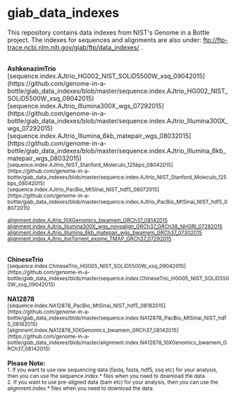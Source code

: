 # giab_data_indexes
This repository contains data indexes from NIST's Genome in a Bottle project. The indexes for sequences and alignments are also under:  ftp://ftp-trace.ncbi.nlm.nih.gov/giab/ftp/data_indexes/ .

<br />
<strong>AshkenazimTrio</strong><br />
[sequence.index.AJtrio_HG002_NIST_SOLiD5500W_xsq_09042015](https://github.com/genome-in-a-bottle/giab_data_indexes/blob/master/sequence.index.AJtrio_HG002_NIST_SOLiD5500W_xsq_09042015)<br />
[sequence.index.AJtrio_Illumina300X_wgs_07292015](https://github.com/genome-in-a-bottle/giab_data_indexes/blob/master/sequence.index.AJtrio_Illumina300X_wgs_07292015)<br />
[sequence.index.AJtrio_Illumina_6kb_matepair_wgs_08032015](https://github.com/genome-in-a-bottle/giab_data_indexes/blob/master/sequence.index.AJtrio_Illumina_6kb_matepair_wgs_08032015)<br />
<sub>[sequence.index.AJtrio_NIST_Stanford_Moleculo_125bps_08042015](https://github.com/genome-in-a-bottle/giab_data_indexes/blob/master/sequence.index.AJtrio_NIST_Stanford_Moleculo_125bps_08042015)</sub><br />
<sub>[sequence.index.AJtrio_PacBio_MtSinai_NIST_hdf5_08072015](https://github.com/genome-in-a-bottle/giab_data_indexes/blob/master/sequence.index.AJtrio_PacBio_MtSinai_NIST_hdf5_08072015)</sub><br />

<sub>[alignment.index.AJtrio_10XGenomics_bwamem_GRCh37_08142015](https://github.com/genome-in-a-bottle/giab_data_indexes/blob/master/alignment.index.AJtrio_10XGenomics_bwamem_GRCh37_08142015)</sub><br />
<sub>[alignment.index.AJtrio_Illumina300X_wgs_novoalign_GRCh37_GRCh38_NHGRI_07282015](https://github.com/genome-in-a-bottle/giab_data_indexes/blob/master/alignment.index.AJtrio_Illumina300X_wgs_novoalign_GRCh37_GRCh38_NHGRI_07282015)</sub><br />
<sub>[alignment.index.AJtrio_Illumina_6kb_matepair_wgs_bwamem_GRCh37_07302015](https://github.com/genome-in-a-bottle/giab_data_indexes/blob/master/alignment.index.AJtrio_Illumina_6kb_matepair_wgs_bwamem_GRCh37_07302015)</sub><br />
<sub>[alignment.index.AJtrio_IonTorrent_exome_TMAP_GRCh37_07292015](https://github.com/genome-in-a-bottle/giab_data_indexes/blob/master/alignment.index.AJtrio_IonTorrent_exome_TMAP_GRCh37_07292015)</sub><br />

<br />
<strong>ChineseTrio</strong><br />
<sub>[sequence.index.ChineseTrio_HG005_NIST_SOLiD5500W_xsq_09042015](https://github.com/genome-in-a-bottle/giab_data_indexes/blob/master/sequence.index.ChineseTrio_HG005_NIST_SOLiD5500W_xsq_09042015)</sub><br />

<br />
<strong>NA12878</strong><br />
<sub>[sequence.index.NA12878_PacBio_MtSinai_NIST_hdf5_08182015](https://github.com/genome-in-a-bottle/giab_data_indexes/blob/master/sequence.index.NA12878_PacBio_MtSinai_NIST_hdf5_08182015)</sub><br />
<sub>[alignment.index.NA12878_10XGenomics_bwamem_GRCh37_08142015](https://github.com/genome-in-a-bottle/giab_data_indexes/blob/master/alignment.index.NA12878_10XGenomics_bwamem_GRCh37_08142015)</sub><br />


<br />
<strong>Please Note:</strong><br />
<sub>1. If you want to use raw sequencing data (fastq, fasta, hdf5, xsq etc) for your analysis, then you can use the sequence.index.* files when you need to download the data.</sub>
<br />
<sub>2. If you want to use pre-aligned data (bam etc) for your analysis, then you can use the alignment.index.* files when you need to download the data.</sub>

